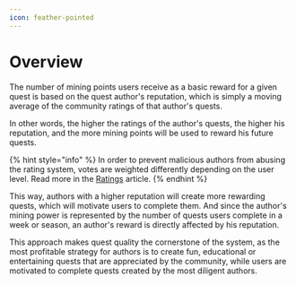 ```yaml
---
icon: feather-pointed
---
```


# Overview

The number of mining points users receive as a basic reward for a given quest is based on the quest author's reputation, which is simply a moving average of the community ratings of that author's quests.

In other words, the higher the ratings of the author's quests, the higher his reputation, and the more mining points will be used to reward his future quests.

{% hint style="info" %}
In order to prevent malicious authors from abusing the rating system, votes are weighted differently depending on the user level. Read more in the [Ratings](ratings.md) article.
{% endhint %}

This way, authors with a higher reputation will create more rewarding quests, which will motivate users to complete them. And since the author's mining power is represented by the number of quests users complete in a week or season, an author's reward is directly affected by his reputation.

This approach makes quest quality the cornerstone of the system, as the most profitable strategy for authors is to create fun, educational or entertaining quests that are appreciated by the community, while users are motivated to complete quests created by the most diligent authors.
